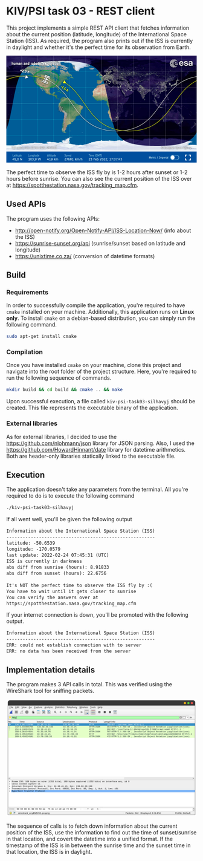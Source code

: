 # KIV/PSI task 03 - REST client

This project implements a simple REST API client that fetches information about the current position (latitude, longitude) of the International Space Station (ISS). As required, the program also prints out if the ISS is currently in daylight and whether it's the perfect time for its observation from Earth.

<img src="img/02.png">

The perfect time to observe the ISS fly by is 1-2 hours after sunset or 1-2 hours before sunrise. You can also see the current position of the ISS over at https://spotthestation.nasa.gov/tracking_map.cfm. 

## Used APIs

The program uses the following APIs:

- http://open-notify.org/Open-Notify-API/ISS-Location-Now/ (info about the ISS)
- https://sunrise-sunset.org/api (sunrise/sunset based on latitude and longitude)
- https://unixtime.co.za/ (conversion of datetime formats)


## Build

### Requirements

In order to successfully compile the application, you're required to have `cmake` installed on your machine. Additionally, this application runs on **Linux only**. To install `cmake` on a debian-based distribution, you can simply run the following command.

```bash
sudo apt-get install cmake
```

### Compilation

Once you have installed `cmake` on your machine, clone this project and navigate into the root folder of the project structure. Here, you're required to run the following sequence of commands.

```bash
mkdir build && cd build && cmake .. && make
```

Upon successful execution, a file called `kiv-psi-task03-silhavyj` should be created. This file represents the executable binary of the application.


### External libraries

As for external libraries, I decided to use the https://github.com/nlohmann/json library for JSON parsing. Also, I used the https://github.com/HowardHinnant/date library for datetime arithmetics. Both are header-only libraries statically linked to the executable file.

## Execution

The application doesn't take any parameters from the terminal. All you're required to do is to execute the following command

```bash
./kiv-psi-task03-silhavyj
```

If all went well, you'll be given the following output

```
Information about the International Space Station (ISS)
-------------------------------------------------------
latitude: -50.6539
longitude: -170.0579
last update: 2022-02-24 07:45:31 (UTC)
ISS is currently in darkness
abs diff from sunrise (hours): 8.91833
abs diff from sunset (hours): 22.6756

It's NOT the perfect time to observe the ISS fly by :(
You have to wait until it gets closer to sunrise
You can verify the answers over at https://spotthestation.nasa.gov/tracking_map.cfm
```

If your internet connection is down, you'll be promoted with the following output.

```
Information about the International Space Station (ISS)
-------------------------------------------------------
ERR: could not establish connection with to server
ERR: no data has been received from the server
```

## Implementation details

The program makes 3 API calls in total. This was verified using the WireShark tool for sniffing packets.

<img src="img/01.png">

The sequence of calls is to fetch down information about the current position of the ISS, use the information to find out the time of sunset/sunrise in that location, and covert the datetime into a unified format. If the timestamp of the ISS is in between the sunrise time and the sunset time in that location, the ISS is in daylight.